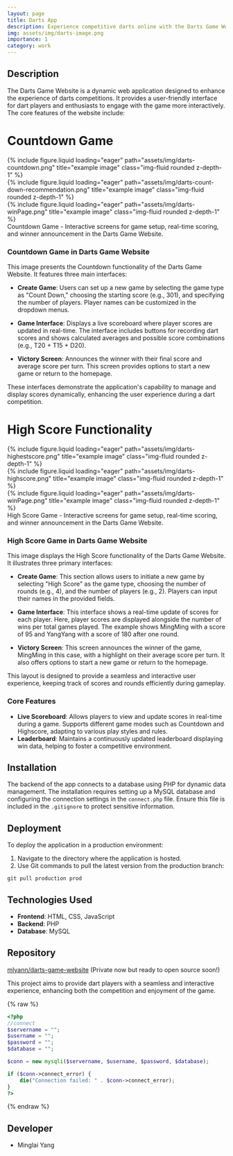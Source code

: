 ```yaml
---
layout: page
title: Darts App
description: Experience competitive darts online with the Darts Game Website. Featuring real-time scoring, multiple game modes, and a dynamic leaderboard, it transforms traditional darts into an engaging digital experience.
img: assets/img/darts-image.png
importance: 1
category: work
---
```


## Description
The Darts Game Website is a dynamic web application designed to enhance the experience of darts competitions. It provides a user-friendly interface for dart players and enthusiasts to engage with the game more interactively. The core features of the website include:

# Countdown Game

<div class="row">
    <div class="col-sm mt-3 mt-md-0">
        {% include figure.liquid loading="eager" path="assets/img/darts-countdown.png" title="example image" class="img-fluid rounded z-depth-1" %}
    </div>
    <div class="col-sm mt-3 mt-md-0">
        {% include figure.liquid loading="eager" path="assets/img/darts-count-down-recommendation.png" title="example image" class="img-fluid rounded z-depth-1" %}
    </div>
    <div class="col-sm mt-3 mt-md-0">
        {% include figure.liquid loading="eager" path="assets/img/darts-winPage.png" title="example image" class="img-fluid rounded z-depth-1" %}
    </div>
</div>
<div class="caption">
    Countdown Game - Interactive screens for game setup, real-time scoring, and winner announcement in the Darts Game Website.
</div>


### Countdown Game in Darts Game Website

This image presents the Countdown functionality of the Darts Game Website. It features three main interfaces:

- **Create Game**: Users can set up a new game by selecting the game type as "Count Down," choosing the starting score (e.g., 301), and specifying the number of players. Player names can be customized in the dropdown menus.

- **Game Interface**: Displays a live scoreboard where player scores are updated in real-time. The interface includes buttons for recording dart scores and shows calculated averages and possible score combinations (e.g., T20 + T15 + D20).

- **Victory Screen**: Announces the winner with their final score and average score per turn. This screen provides options to start a new game or return to the homepage.

These interfaces demonstrate the application's capability to manage and display scores dynamically, enhancing the user experience during a dart competition.


# High Score Functionality

<div class="row">
    <div class="col-sm mt-3 mt-md-0">
        {% include figure.liquid loading="eager" path="assets/img/darts-highestscore.png" title="example image" class="img-fluid rounded z-depth-1" %}
    </div>
    <div class="col-sm mt-3 mt-md-0">
        {% include figure.liquid loading="eager" path="assets/img/darts-highscore.png" title="example image" class="img-fluid rounded z-depth-1" %}
    </div>
    <div class="col-sm mt-3 mt-md-0">
        {% include figure.liquid loading="eager" path="assets/img/darts-winPage.png" title="example image" class="img-fluid rounded z-depth-1" %}
    </div>
</div>
<div class="caption">
    High Score Game - Interactive screens for game setup, real-time scoring, and winner announcement in the Darts Game Website.
</div>


### High Score Game in Darts Game Website

This image displays the High Score functionality of the Darts Game Website. It illustrates three primary interfaces:

- **Create Game**: This section allows users to initiate a new game by selecting "High Score" as the game type, choosing the number of rounds (e.g., 4), and the number of players (e.g., 2). Players can input their names in the provided fields.

- **Game Interface**: This interface shows a real-time update of scores for each player. Here, player scores are displayed alongside the number of wins per total games played. The example shows MingMing with a score of 95 and YangYang with a score of 180 after one round.

- **Victory Screen**: This screen announces the winner of the game, MingMing in this case, with a highlight on their average score per turn. It also offers options to start a new game or return to the homepage.

This layout is designed to provide a seamless and interactive user experience, keeping track of scores and rounds efficiently during gameplay.


### Core Features
- **Live Scoreboard**: Allows players to view and update scores in real-time during a game. Supports different game modes such as Countdown and Highscore, adapting to various play styles and rules.
- **Leaderboard**: Maintains a continuously updated leaderboard displaying win data, helping to foster a competitive environment.


## Installation
The backend of the app connects to a database using PHP for dynamic data management. The installation requires setting up a MySQL database and configuring the connection settings in the `connect.php` file. Ensure this file is included in the `.gitignore` to protect sensitive information.

## Deployment
To deploy the application in a production environment:
1. Navigate to the directory where the application is hosted.
2. Use Git commands to pull the latest version from the production branch:
```
git pull production prod
```



## Technologies Used
- **Frontend**: HTML, CSS, JavaScript
- **Backend**: PHP
- **Database**: MySQL

## Repository
[mlyann/darts-game-website](https://github.com/mlyann/darts-game-website) 
(Private now but ready to open source soon!)

This project aims to provide dart players with a seamless and interactive experience, enhancing both the competition and enjoyment of the game.

{% raw %}

```php
<?php
//connect
$servername = "";
$username = "";
$password = "";
$database = "";

$conn = new mysqli($servername, $username, $password, $database);

if ($conn->connect_error) {
    die("Connection failed: " . $conn->connect_error);
}
?>
```

{% endraw %}


## Developer
* Minglai Yang

